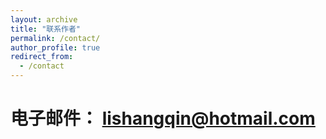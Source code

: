 ```yaml
---
layout: archive
title: "联系作者"
permalink: /contact/
author_profile: true
redirect_from:
  - /contact
---
```


电子邮件： lishangqin@hotmail.com
====
